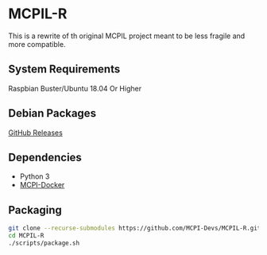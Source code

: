 # MCPIL-R
This is a rewrite of th original MCPIL project meant to be less fragile and more compatible.

## System Requirements
Raspbian Buster/Ubuntu 18.04 Or Higher

## Debian Packages
[GitHub Releases](https://github.com/MCPI-Devs/MCPIL-R/releases/latest)

## Dependencies
- Python 3
- [MCPI-Docker](https://gitea.thebrokenrail.com/TheBrokenRail/minecraft-pi-docker)

## Packaging
```sh
git clone --recurse-submodules https://github.com/MCPI-Devs/MCPIL-R.git
cd MCPIL-R
./scripts/package.sh
```
